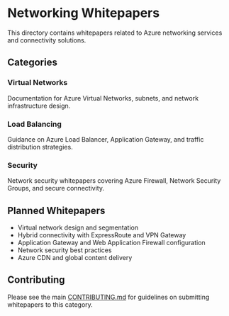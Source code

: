 # Networking Whitepapers

This directory contains whitepapers related to Azure networking services and connectivity solutions.

## Categories

### Virtual Networks
Documentation for Azure Virtual Networks, subnets, and network infrastructure design.

### Load Balancing
Guidance on Azure Load Balancer, Application Gateway, and traffic distribution strategies.

### Security
Network security whitepapers covering Azure Firewall, Network Security Groups, and secure connectivity.

## Planned Whitepapers

- Virtual network design and segmentation
- Hybrid connectivity with ExpressRoute and VPN Gateway
- Application Gateway and Web Application Firewall configuration
- Network security best practices
- Azure CDN and global content delivery

## Contributing

Please see the main [CONTRIBUTING.md](../CONTRIBUTING.md) for guidelines on submitting whitepapers to this category.